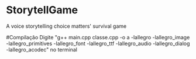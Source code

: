 # StorytellGame
 A voice storytelling choice matters' survival game

#Compilação
 Digite "g++ main.cpp classe.cpp -o a -lallegro -lallegro_image -lallegro_primitives -lallegro_font -lallegro_ttf -lallegro_audio -lallegro_dialog -lallegro_acodec" no terminal
